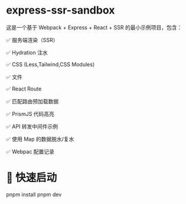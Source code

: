 # express-ssr-sandbox

这是一个基于 Webpack + Express + React + SSR 的最小示例项目，包含：

✅ 服务端渲染（SSR）

✅ Hydration 注水

✅ CSS (Less,Tailwind,CSS Modules)

✅ 文件

✅ React Route

✅ 匹配路由预加载数据

✅ PrismJS 代码高亮

✅ API 转发中间件示例

✅ 使用 Map 的数据脱水/复水

✅ Webpac 配置记录

# 🚀 快速启动

pnpm install
pnpm dev
